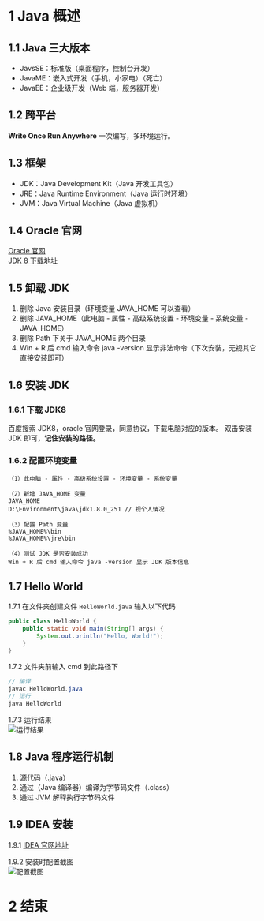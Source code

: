 # 1 Java 概述

## 1.1 Java 三大版本
- JavsSE：标准版（桌面程序，控制台开发）
- JavaME：嵌入式开发（手机，小家电）（死亡）
- JavaEE：企业级开发（Web 端，服务器开发）


## 1.2 跨平台
**Write Once Run Anywhere** 一次编写，多环境运行。


## 1.3 框架
* JDK：Java Development Kit（Java 开发工具包）
* JRE：Java Runtime Environment（Java 运行时环境）
* JVM：Java Virtual Machine（Java 虚拟机）


## 1.4 Oracle 官网
[Oracle 官网](https://www.oracle.com)  
[JDK 8 下载地址](https://www.oracle.com/java/technologies/downloads)


## 1.5 卸载 JDK
1. 删除 Java 安装目录（环境变量 JAVA_HOME 可以查看）
2. 删除 JAVA_HOME（此电脑 - 属性 - 高级系统设置 - 环境变量 - 系统变量 - JAVA_HOME）
3. 删除 Path 下关于 JAVA_HOME 两个目录
4. Win + R 后 cmd 输入命令 java -version 显示非法命令（下次安装，无视其它直接安装即可）


## 1.6 安装 JDK

### 1.6.1 下载 JDK8
百度搜索 JDK8，oracle 官网登录，同意协议，下载电脑对应的版本。
双击安装 JDK 即可，**记住安装的路径。**


### 1.6.2 配置环境变量
```text
（1）此电脑 - 属性 - 高级系统设置 - 环境变量 - 系统变量

（2）新增 JAVA_HOME 变量
JAVA_HOME
D:\Environment\java\jdk1.8.0_251 // 视个人情况

（3）配置 Path 变量
%JAVA_HOME%\bin
%JAVA_HOME%\jre\bin

（4）测试 JDK 是否安装成功
Win + R 后 cmd 输入命令 java -version 显示 JDK 版本信息
```

## 1.7 Hello World

1.7.1 在文件夹创建文件 `HelloWorld.java` 输入以下代码
```java
public class HelloWorld {
    public static void main(String[] args) {
        System.out.println("Hello, World!");
    }
}
```

1.7.2 文件夹前输入 cmd 到此路径下
```java
// 编译
javac HelloWorld.java
// 运行
java HelloWorld
```

1.7.3 运行结果  
![运行结果](https://mktongxue-document.oss-cn-hangzhou.aliyuncs.com/202205/003.png)


## 1.8 Java 程序运行机制
1. 源代码（.java）
2. 通过（Java 编译器）编译为字节码文件（.class）
3. 通过 JVM 解释执行字节码文件


## 1.9 IDEA 安装
1.9.1 [IDEA 官网地址](https://www.jetbrains.com)

1.9.2 安装时配置截图  
![配置截图](https://mktongxue-document.oss-cn-hangzhou.aliyuncs.com/202205/005.png)

# 2 结束
